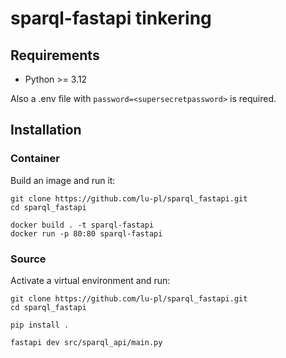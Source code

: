 # sparql-fastapi tinkering

## Requirements

* Python >= 3.12

Also a .env file with `password=<supersecretpassword>` is required.

## Installation

### Container
Build an image and run it:

```shell
git clone https://github.com/lu-pl/sparql_fastapi.git
cd sparql_fastapi

docker build . -t sparql-fastapi
docker run -p 80:80 sparql-fastapi 
```

### Source
Activate a virtual environment and run:

```shell
git clone https://github.com/lu-pl/sparql_fastapi.git
cd sparql_fastapi

pip install .

fastapi dev src/sparql_api/main.py
```

